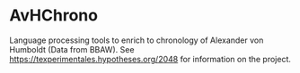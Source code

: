 # AvHChrono
Language processing tools to enrich to chronology of Alexander von Humboldt (Data from BBAW). See https://texperimentales.hypotheses.org/2048 for information on the project.
